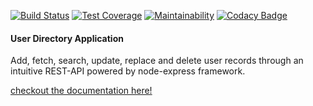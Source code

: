 [![Build Status](https://travis-ci.com/mycok/user-directory.svg?branch=develop)](https://travis-ci.com/mycok/user-directory)
[![Test Coverage](https://api.codeclimate.com/v1/badges/864e01c3ac42d384d2b9/test_coverage)](https://codeclimate.com/github/mycok/user-directory/test_coverage)
[![Maintainability](https://api.codeclimate.com/v1/badges/864e01c3ac42d384d2b9/maintainability)](https://codeclimate.com/github/mycok/user-directory/maintainability) [![Codacy Badge](https://api.codacy.com/project/badge/Grade/7a346df1bb9e4448994141896024fe10)](https://www.codacy.com/manual/mycok/user-directory?utm_source=github.com&amp;utm_medium=referral&amp;utm_content=mycok/user-directory&amp;utm_campaign=Badge_Grade)
#### User Directory Application

Add, fetch, search, update, replace and delete user records through an intuitive REST-API powered by node-express framework.

[checkout the documentation here!](https://dashboard.heroku.com/apps/user-directory-api)


